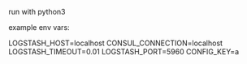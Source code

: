 run with python3

example env vars:

LOGSTASH_HOST=localhost
CONSUL_CONNECTION=localhost
LOGSTASH_TIMEOUT=0.01
LOGSTASH_PORT=5960
CONFIG_KEY=a
